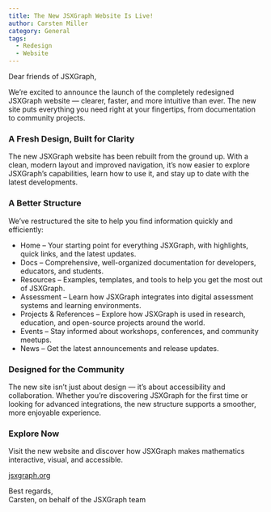 ```yaml
---
title: The New JSXGraph Website Is Live!
author: Carsten Miller
category: General
tags:
  - Redesign
  - Website
---
```



Dear friends of JSXGraph,

We’re excited to announce the launch of the completely redesigned JSXGraph website — clearer, faster, and more intuitive than ever. The new site puts everything you need right at your fingertips, from documentation to community projects.

### A Fresh Design, Built for Clarity

The new JSXGraph website has been rebuilt from the ground up. With a clean, modern layout and improved navigation, it’s now easier to explore JSXGraph’s capabilities, learn how to use it, and stay up to date with the latest developments.

### A Better Structure

We’ve restructured the site to help you find information quickly and efficiently:

- Home – Your starting point for everything JSXGraph, with highlights, quick links, and the latest updates.
- Docs – Comprehensive, well-organized documentation for developers, educators, and students.
- Resources – Examples, templates, and tools to help you get the most out of JSXGraph.
- Assessment – Learn how JSXGraph integrates into digital assessment systems and learning environments.
- Projects & References – Explore how JSXGraph is used in research, education, and open-source projects around the world.
- Events – Stay informed about workshops, conferences, and community meetups.
- News – Get the latest announcements and release updates.

### Designed for the Community

The new site isn’t just about design — it’s about accessibility and collaboration. Whether you’re discovering JSXGraph for the first time or looking for advanced integrations, the new structure supports a smoother, more enjoyable experience.

### Explore Now

Visit the new website and discover how JSXGraph makes mathematics interactive, visual, and accessible.

[jsxgraph.org](https://jsxgraph.org)

Best regards,  
Carsten, on behalf of the JSXGraph team